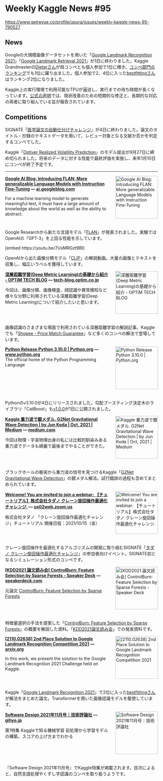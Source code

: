 # Weekly Kaggle News #95
https://www.getrevue.co/profile/upura/issues/weekly-kaggle-news-95-790527
<h3><h2>News</h2><p>Googleの大規模画像データセットを用いた「<a href="https://www.kaggle.com/c/landmark-recognition-2021" target="_blank">Google Landmark Recognition 2021</a>」「<a href="https://www.kaggle.com/c/landmark-retrieval-2021" target="_blank">Google Landmark Retrieval 2021</a>」が1日に終わりました。Kaggle Grandmasterの<a href="https://www.kaggle.com/christofhenkel" target="_blank">Dieterさん</a>が両コンペとも個人参加で1位に輝き、<a href="https://www.kaggle.com/rankings?group=competitions" target="_blank">コンペ部門のランキング</a>でも1位に躍り出ました。個人参加で2、4位に入った<a href="https://www.kaggle.com/bestfitting" target="_blank">bestfittingさん</a>はランキング2位になりました。</p><p>Kaggle上の実行環境で利用可能なTPUが逼迫し、実行までの待ち時間が長くなっています。<a href="https://www.kaggle.com/general/275101" target="_blank">公式の声明</a>では、現状改善のための短期的な修正と、長期的な対応の両者に取り組んでいる旨が報告されています。</p><h2>Competitions</h2><p>SIGNATE「<a href="https://signate.jp/competitions/471" target="_blank">医学論文の自動仕分けチャレンジ</a>」が4日に終わりました。論文のタイトル・抄録のテキストデータを用いて、レビュー対象となる文献か否かを判定するコンペでした。</p><p>Kaggle「<a href="https://www.kaggle.com/c/optiver-realized-volatility-prediction" target="_blank">Optiver Realized Volatility Prediction</a>」のモデル提出が9月27日に締め切られました。将来のデータに対する性能で最終評価を実施し、来年1月10日にコンペが終了予定です。</p></h3>
<hr>
<p>
<img width="140" height="140" alt="Google AI Blog: Introducing FLAN: More generalizable Language Models with Instruction Fine-Tuning" style="float: right; margin-left: 20px; margin-bottom: 20px;" src="https://s3.amazonaws.com/revue/items/images/011/594/143/thumb/GoogleAI_logo_horizontal_color_rgb.png?1633615017" />
<strong style='display: block;'><a href="https://ai.googleblog.com/2021/10/introducing-flan-more-generalizable.html?utm_campaign=Weekly%20Kaggle%20News&amp;utm_medium=email&amp;utm_source=Revue%20newsletter">Google AI Blog: Introducing FLAN: More generalizable Language Models with Instruction Fine-Tuning</a> &mdash; <a href="https://ai.googleblog.com/2021/10/introducing-flan-more-generalizable.html">ai.googleblog.com</a></strong>
<p>For a machine learning model to generate meaningful text, it must have a large amount of knowledge about the world as well as the ability to abstract.</p>
</p>
<div style='clear: both;'></div>
<p><p>Google Researchから新たな言語モデル「<a href="https://arxiv.org/abs/2109.01652" target="_blank">FLAN</a>」が発表されました。実験ではOpenAIの「GPT-3」を上回る性能を示しています。</p></p>
[embed https://youtu.be/7UsMRGzt9BI]
<p><p>OpenAIから出た画像分類モデル「<a href="https://github.com/openai/CLIP" target="_blank">CLIP</a>」の解説動画。大量の画像とテキストを収集し、幅広いラベルを獲得しています。</p></p>
<p>
<img width="140" height="140" alt="深層距離学習(Deep Metric Learning)の基礎から紹介 - OPTiM TECH BLOG" style="float: right; margin-left: 20px; margin-bottom: 20px;" src="https://s3.amazonaws.com/revue/items/images/011/504/254/thumb/20210930131400.jpg?1633240823" />
<strong style='display: block;'><a href="https://tech-blog.optim.co.jp/entry/2021/10/01/100000?utm_campaign=Weekly%20Kaggle%20News&amp;utm_medium=email&amp;utm_source=Revue%20newsletter">深層距離学習(Deep Metric Learning)の基礎から紹介 - OPTiM TECH BLOG</a> &mdash; <a href="https://tech-blog.optim.co.jp/entry/2021/10/01/100000">tech-blog.optim.co.jp</a></strong>
<p>今回は、画像分類、画像検査、顔認識や異常検知など様々な分野に利用されている深層距離学習(Deep Metric Learning)について紹介したいと思います。</p>
</p>
<div style='clear: both;'></div>
<p><p>画像認識のさまざまな場面で利用されている深層距離学習の解説記事。Kaggleでも「<a href="https://www.kaggle.com/c/shopee-product-matching" target="_blank">Shopee - Price Match Guarantee</a>」など多くのコンペの解法で登場しています。</p></p>
<p>
<img width="140" height="140" alt="Python Release Python 3.10.0 | Python.org" style="float: right; margin-left: 20px; margin-bottom: 20px;" src="https://s3.amazonaws.com/revue/items/images/011/545/776/thumb/opengraph-icon-200x200.png?1633409278" />
<strong style='display: block;'><a href="https://www.python.org/downloads/release/python-3100/?utm_campaign=Weekly%20Kaggle%20News&amp;utm_medium=email&amp;utm_source=Revue%20newsletter">Python Release Python 3.10.0 | Python.org</a> &mdash; <a href="https://www.python.org/downloads/release/python-3100/">www.python.org</a></strong>
The official home of the Python Programming Language
</p>
<div style='clear: both;'></div>
<p><p>Pythonのv3.10.0が4日にリリースされました。勾配ブースティング決定木のライブラリ「CatBoost」も<a href="https://github.com/catboost/catboost/releases/tag/v1.0.0" target="_blank">v1.0.0</a>が1日に公開されました。</p></p>
<p>
<img width="140" height="140" alt="Kaggle 重力波で銀メダル. G2Net Gravitational Wave Detection | by Jun Koda | Oct, 2021 | Medium" style="float: right; margin-left: 20px; margin-bottom: 20px;" src="https://s3.amazonaws.com/revue/items/images/011/511/561/thumb/1*Z5Tz_ndjXHUc88M7CXAvIA.png?1633269720" />
<strong style='display: block;'><a href="https://medium.com/@junkoda/kaggle-%E9%87%8D%E5%8A%9B%E6%B3%A2%E3%81%A7%E9%8A%80%E3%83%A1%E3%83%80%E3%83%AB-1c7135e69817?utm_campaign=Weekly%20Kaggle%20News&amp;utm_medium=email&amp;utm_source=Revue%20newsletter">Kaggle 重力波で銀メダル. G2Net Gravitational Wave Detection | by Jun Koda | Oct, 2021 | Medium</a> &mdash; <a href="https://medium.com/@junkoda/kaggle-%E9%87%8D%E5%8A%9B%E6%B3%A2%E3%81%A7%E9%8A%80%E3%83%A1%E3%83%80%E3%83%AB-1c7135e69817">medium.com</a></strong>
<p>今回は物理・宇宙物理出身の私には比較的馴染みある重力波でデータも綺麗で最後までやることができた。</p>
</p>
<div style='clear: both;'></div>
<p><p>ブラックホールの衝突から重力波の信号を見つけるKaggle「<a href="https://www.kaggle.com/c/g2net-gravitational-wave-detection/?utm_campaign=Weekly%20Kaggle%20News&amp;utm_medium=email&amp;utm_source=Revue%20newsletter" target="_blank">G2Net Gravitational Wave Detection</a>」の銀メダル解法。試行錯誤の過程も含めてまとめられています。</p></p>
<p>
<img width="140" height="140" alt="Welcome! You are invited to join a webinar: 【チュートリアル】株式会社タダノ クレーン旋回操作最適化チャレンジ." style="float: right; margin-left: 20px; margin-bottom: 20px;" src="https://s3.amazonaws.com/revue/items/images/011/566/692/thumb/461b0556-a42b-4a8d-96cc-8e36e6420352.png?1633496135" />
<strong style='display: block;'><a href="https://us02web.zoom.us/webinar/register/WN_VNbxaRUsQeihoUkjvHe0cA?utm_campaign=Weekly%20Kaggle%20News&amp;utm_medium=email&amp;utm_source=Revue%20newsletter">Welcome! You are invited to join a webinar: 【チュートリアル】株式会社タダノ クレーン旋回操作最適化チャレンジ.</a> &mdash; <a href="https://us02web.zoom.us/webinar/register/WN_VNbxaRUsQeihoUkjvHe0cA">us02web.zoom.us</a></strong>
<p>株式会社タダノ 「クレーン旋回操作最適化チャレンジ」チュートリアル 開催日程：2021/10/15（金）</p>
</p>
<div style='clear: both;'></div>
<p><p>クレーン旋回操作を最適化するアルゴリズムの開発に取り組むSIGNATE「<a href="https://signate.jp/competitions/428?utm_campaign=Weekly%20Kaggle%20News&amp;utm_medium=email&amp;utm_source=Revue%20newsletter" target="_blank">タダノ クレーン旋回操作最適化チャレンジ</a>」の参加者向けイベント。SIGNATE初となるシミュレーション形式のコンペです。</p></p>
<p>
<img width="140" height="140" alt="[KDD2021 論文読み会] ControlBurn: Feature Selection by Sparse Forests - Speaker Deck" style="float: right; margin-left: 20px; margin-bottom: 20px;" src="https://s3.amazonaws.com/revue/items/images/011/590/328/thumb/slide_0.jpg?1633602665" />
<strong style='display: block;'><a href="https://speakerdeck.com/stakaya/kdd2021-lun-wen-du-mihui-controlburn-feature-selection-by-sparse-forests?utm_campaign=Weekly%20Kaggle%20News&amp;utm_medium=email&amp;utm_source=Revue%20newsletter">[KDD2021 論文読み会] ControlBurn: Feature Selection by Sparse Forests - Speaker Deck</a> &mdash; <a href="https://speakerdeck.com/stakaya/kdd2021-lun-wen-du-mihui-controlburn-feature-selection-by-sparse-forests">speakerdeck.com</a></strong>
<p><a href="https://line.connpass.com/event/225520/" target="_blank"> </a>元論文 <a href="https://dl.acm.org/doi/abs/10.1145/3447548.3467387" target="_blank"> ControlBurn: Feature Selection by Sparse Forests</a></p>
</p>
<div style='clear: both;'></div>
<p><p>特徴量選択の手法を提案した「<a href="https://dl.acm.org/doi/abs/10.1145/3447548.3467387" target="_blank">ControlBurn: Feature Selection by Sparse Forests</a>」の概要を解説した資料。「<a href="https://line.connpass.com/event/225520/" target="_blank">KDD2021論文読み会</a>」での発表資料です。</p></p>
<p>
<img width="140" height="140" alt="[2110.02638] 2nd Place Solution to Google Landmark Recognition Competition 2021" style="float: right; margin-left: 20px; margin-bottom: 20px;" src="https://s3.amazonaws.com/revue/items/images/011/590/348/thumb/arxiv-logo-twitter-square.png?1633602804" />
<strong style='display: block;'><a href="https://arxiv.org/abs/2110.02638?utm_campaign=Weekly%20Kaggle%20News&amp;utm_medium=email&amp;utm_source=Revue%20newsletter">[2110.02638] 2nd Place Solution to Google Landmark Recognition Competition 2021</a> &mdash; <a href="https://arxiv.org/abs/2110.02638">arxiv.org</a></strong>
<p>In this work, we present the solution to the Google Landmark Recognition 2021 Challenge held on Kaggle.</p>
</p>
<div style='clear: both;'></div>
<p><p>Kaggle「<a href="https://www.kaggle.com/c/landmark-recognition-2021" target="_blank">Google Landmark Recognition 2021</a>」で2位に入った<a href="https://www.kaggle.com/bestfitting" target="_blank">bestfittingさん</a>が解法をまとめた論文。Transformerを用いた画像認識モデルを駆使しています。</p></p>
<p>
<img width="140" height="140" alt="Software Design 2021年11月号｜技術評論社" style="float: right; margin-left: 20px; margin-bottom: 20px;" src="https://s3.amazonaws.com/revue/items/images/011/591/738/thumb/TH800_642111.jpg?1633605598" />
<strong style='display: block;'><a href="https://gihyo.jp/magazine/SD/archive/2021/202111?utm_campaign=Weekly%20Kaggle%20News&amp;utm_medium=email&amp;utm_source=Revue%20newsletter">Software Design 2021年11月号｜技術評論社</a> &mdash; <a href="https://gihyo.jp/magazine/SD/archive/2021/202111">gihyo.jp</a></strong>
<p>第1特集 Kaggleで知る機械学習 前処理から学習モデルの構築，スコアの上げ方までわかる</p>
</p>
<div style='clear: both;'></div>
<p><p>『Software Design 2021年11月号』でKaggle特集が掲載されます。目次によると、自然言語処理やくずし字認識のコンペを取り扱うようです。</p></p>
